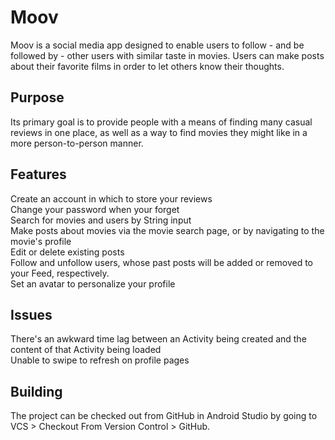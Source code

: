 # Moov
Moov is a social media app designed to enable users to follow - and be followed by - other users with similar taste in movies. Users can make posts about their favorite films in order to let others know their thoughts.

## Purpose
Its primary goal is to provide people with a means of finding many casual reviews in one place, as well as a way to find movies they might like in a more person-to-person manner.

## Features
Create an account in which to store your reviews\
Change your password when your forget\
Search for movies and users by String input\
Make posts about movies via the movie search page, or by navigating to the movie's profile\
Edit or delete existing posts\
Follow and unfollow users, whose past posts will be added or removed to your Feed, respectively.\
Set an avatar to personalize your profile

## Issues
There's an awkward time lag between an Activity being created and the content of that Activity being loaded\
Unable to swipe to refresh on profile pages

## Building
The project can be checked out from GitHub in Android Studio by going to VCS > Checkout From Version Control > GitHub.